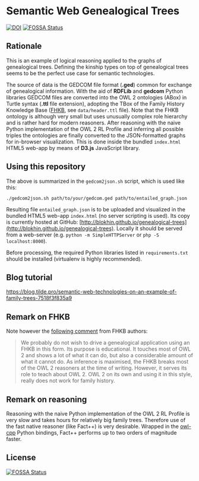Semantic Web Genealogical Trees
======
[![DOI](https://zenodo.org/badge/18811/blokhin/genealogical-trees.svg)](https://zenodo.org/badge/latestdoi/18811/blokhin/genealogical-trees)
[![FOSSA Status](https://app.fossa.com/api/projects/git%2Bgithub.com%2Fblokhin%2Fgenealogical-trees.svg?type=shield)](https://app.fossa.com/projects/git%2Bgithub.com%2Fblokhin%2Fgenealogical-trees?ref=badge_shield)

Rationale
------

This is an example of logical reasoning applied to the graphs of genealogical trees. Defining the kinship types on top of genealogical trees seems to be the perfect use case for semantic technologies.

The source of data is the GEDCOM file format (**.ged**) common for exchange of genealogical information. With the aid of **RDFLib** and **gedcom** Python libraries GEDCOM files are converted into the OWL 2 ontologies (ABox) in Turtle syntax (**.ttl** file extension), adopting the TBox of the Family History Knowledge Base ([FHKB](http://ceur-ws.org/Vol-1207/paper_11.pdf), see ```data/header.ttl``` file). Note that the FHKB ontology is although very small but uses unusually complex role hierarchy and is rather hard for modern reasoners. After reasoning with the naive Python implementation of the OWL 2 RL Profile and inferring all possible triples the ontologies are finally converted to the JSON-formatted graphs for in-browser visualization. This is done inside the bundled ```index.html``` HTML5 web-app by means of **D3.js** JavaScript library.

Using this repository
------

The above is summarized in the ```gedcom2json.sh``` script, which is used like this:

```shell
./gedcom2json.sh path/to/your/gedcom.ged path/to/entailed_graph.json
```

Resulting file ```entailed_graph.json``` is to be uploaded and visualized in the bundled HTML5 web-app ```index.html``` (no server scripting is used). Its copy is currently hosted at GitHub: [http://blokhin.github.io/genealogical-trees](http://blokhin.github.io/genealogical-trees). Locally it should be served from a web-server (e.g. ```python -m SimpleHTTPServer``` or ```php -S localhost:8000```).

Before processing, the required Python libraries listed in ```requirements.txt``` should be installed (virtualenv is highly recommended).

Blog tutorial
------

https://blog.tilde.pro/semantic-web-technologies-on-an-example-of-family-trees-7518f3f835a9

Remark on FHKB
------

Note however the [following comment](http://www.researchgate.net/publication/271131820_Manchester_Family_History_Advanced_OWL_Tutorial) from FHKB authors:

> We probably do not wish to drive a genealogical application using an FHKB in this form. Its purpose is educational. It touches most of OWL 2 and shows a lot of what it can do, but also a considerable amount of what it cannot do.
> As inference is maximised, the FHKB breaks most of the OWL 2 reasoners at the time of writing. However, it serves its role to teach about OWL 2.
> OWL 2 on its own and using it in this style, really does not work for family history.

Remark on reasoning
------

Reasoning with the naive Python implementation of the OWL 2 RL Profile is very slow and takes hours for relatively big family trees. Therefore use of the fast native reasoner (like Fact++) is very desirable. Wrapped in the [owl-cpp](http://owl-cpp.sourceforge.net) Python bindings, Fact++ performs up to two orders of magnitude faster.


## License
[![FOSSA Status](https://app.fossa.com/api/projects/git%2Bgithub.com%2Fblokhin%2Fgenealogical-trees.svg?type=large)](https://app.fossa.com/projects/git%2Bgithub.com%2Fblokhin%2Fgenealogical-trees?ref=badge_large)